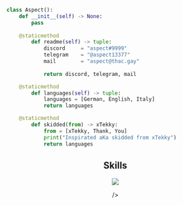 <!-- <p align="center">
    <img alt="" src=https://img.shields.io/github/stars/xtekky?style=for-the-badge&?affiliations=OWNER%2CCOLLABORATOR />
    <img alt="" src=https://komarev.com/ghpvc/?username=xtekky&style=for-the-badge />
</p> -->

```python
class Aspect():
	def __init__(self) -> None:
	    pass
	
    @staticmethod
        def readme(self) -> tuple:
	        discord     = "aspect#9999"
	        telegram    = "@aspect13377"
	        mail        = "aspect@thac.gay"
		
            return discord, telegram, mail

    @staticmethod
        def languages(self) -> tuple:
            languages = [German, English, Italy]
            return languages

    @staticmethod
        def skidded(from) -> xTekky:
            from = [xTekky, Thank, You]
            print("Inspirated aKa skidded from xTekky")
            return languages

```
<h2 align="center">Skills </h2>

<p align="center">
  <a href="https://skillicons.dev">
    <img src="https://skillicons.dev/icons?i=python,golang,vscode,js,css,html" />
  </a>
</p>

<p href="https://discord.gg/onlp" align="center">
    <img alt="" src=https://github-readme-stats.vercel.app/api?username=aspect1337&show_icons=true&theme=tokyonight>/>
</p>

<p href="https://discord.gg/fnspace" align="center">
    <img alt="" src=https://lanyard.cnrad.dev/api/1056987665565753364/>
</p>
